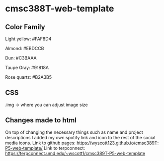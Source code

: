 # cmsc388T-web-template

## Color Family
Light yellow: #FAF8D4

Almond: #EBDCCB

Dun: #C3BAAA

Taupe Gray: #91818A

Rose quartz: #B2A3B5

## CSS
.img -> where you can adjust image size

## Changes made to html
On top of changing the necessary things such as name and project descriptions I added my own spotify link and icon to the rest of the social media icons.
Link to github pages: https://wyscott123.github.io/cmsc389T-P5-web-template/
Link to terpconnect: https://terpconnect.umd.edu/~wscott1/cmsc389T-P5-web-template